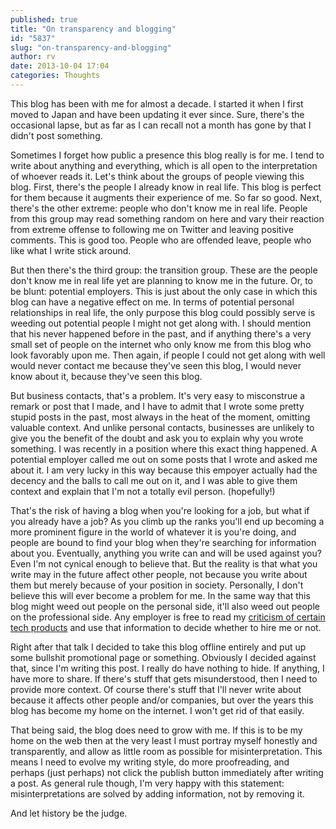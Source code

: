 ```yaml
---
published: true
title: "On transparency and blogging"
id: "5837"
slug: "on-transparency-and-blogging"
author: rv
date: 2013-10-04 17:04
categories: Thoughts
---
```

This blog has been with me for almost a decade. I started it when I first moved to Japan and have been updating it ever since. Sure, there's the occasional lapse, but as far as I can recall not a month has gone by that I didn't post something.

Sometimes I forget how public a presence this blog really is for me. I tend to write about anything and everything, which is all open to the interpretation of whoever reads it. Let's think about the groups of people viewing this blog. First, there's the people I already know in real life. This blog is perfect for them because it augments their experience of me. So far so good. Next, there's the other extreme: people who don't know me in real life. People from this group may read something random on here and vary their reaction from extreme offense to following me on Twitter and leaving positive comments. This is good too. People who are offended leave, people who like what I write stick around.

But then there's the third group: the transition group. These are the people don't know me in real life yet are planning to know me in the future. Or, to be blunt: potential employers. This is just about the only case in which this blog can have a negative effect on me. In terms of potential personal relationships in real life, the only purpose this blog could possibly serve is weeding out potential people I might not get along with. I should mention that his never happened before in the past, and if anything there's a very small set of people on the internet who only know me from this blog who look favorably upon me. Then again, if people I could not get along with well would never contact me because they've seen this blog, I would never know about it, because they've seen this blog.

But business contacts, that's a problem. It's very easy to misconstrue a remark or post that I made, and I have to admit that I wrote some pretty stupid posts in the past, most always in the heat of the moment, omitting valuable context. And unlike personal contacts, businesses are unlikely to give you the benefit of the doubt and ask you to explain why you wrote something. I was recently in a position where this exact thing happened. A potential employer called me out on some posts that I wrote and asked me about it. I am very lucky in this way because this empoyer actually had the decency and the balls to call me out on it, and I was able to give them context and explain that I'm not a totally evil person. (hopefully!)

That's the risk of having a blog when you're looking for a job, but what if you already have a job? As you climb up the ranks you'll end up becoming a more prominent figure in the world of whatever it is you're doing, and people are bound to find your blog when they're searching for information about you. Eventually, anything you write can and will be used against you? Even I'm not cynical enough to believe that. But the reality is that what you write may in the future affect other people, not because you write about them but merely because of your position in society. Personally, I don't believe this will ever become a problem for me. In the same way that this blog might weed out people on the personal side, it'll also weed out people on the professional side. Any employer is free to read my <a href="/blog/2013/07/29/the-canon-powershot-a2400is-is-utter-crap/" target="_blank">criticism of certain tech products</a> and use that information to decide whether to hire me or not.

Right after that talk I decided to take this blog offline entirely and put up some bullshit promotional page or something. Obviously I decided against that, since I'm writing this post. I really do have nothing to hide. If anything, I have more to share. If there's stuff that gets misunderstood, then I need to provide more context. Of course there's stuff that I'll never write about because it affects other people and/or companies, but over the years this blog has become my home on the internet. I won't get rid of that easily.

That being said, the blog does need to grow with me. If this is to be my home on the web then at the very least I must portray myself honestly and transparently, and allow as little room as possible for misinterpretation. This means I need to evolve my writing style, do more proofreading, and perhaps (just perhaps) not click the publish button immediately after writing a post. As general rule though, I'm very happy with this statement: misinterpretations are solved by adding information, not by removing it.

And let history be the judge.